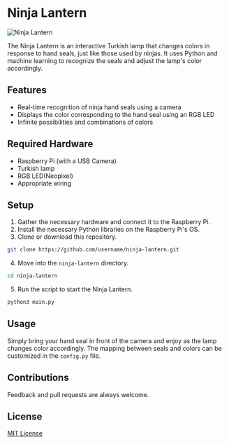# Ninja Lantern

![Ninja Lantern](images/ninja-lantern.jpg)

The Ninja Lantern is an interactive Turkish lamp that changes colors in response to hand seals, just like those used by ninjas. It uses Python and machine learning to recognize the seals and adjust the lamp's color accordingly.

## Features

- Real-time recognition of ninja hand seals using a camera
- Displays the color corresponding to the hand seal using an RGB LED
- Infinite possibilities and combinations of colors

## Required Hardware

- Raspberry Pi (with a USB Camera)
- Turkish lamp
- RGB LED(Neopixel)
- Appropriate wiring

## Setup

1. Gather the necessary hardware and connect it to the Raspberry Pi.
2. Install the necessary Python libraries on the Raspberry Pi's OS.
3. Clone or download this repository.

```bash
git clone https://github.com/username/ninja-lantern.git
```

4. Move into the `ninja-lantern` directory.

```bash
cd ninja-lantern
```

5. Run the script to start the Ninja Lantern.

```bash
python3 main.py
```

## Usage

Simply bring your hand seal in front of the camera and enjoy as the lamp changes color accordingly. The mapping between seals and colors can be customized in the `config.py` file.

## Contributions

Feedback and pull requests are always welcome.

## License

[MIT License](LICENSE)
